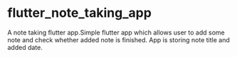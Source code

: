 # flutter_note_taking_app

A note taking flutter app.Simple flutter app which allows user to add some note and check whether added note is finished.
App is storing note title and added date.
